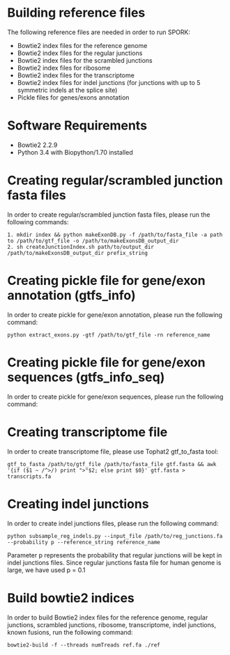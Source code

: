 # Building reference files

The following reference files are needed in order to run SPORK:

- Bowtie2 index files for the reference genome
- Bowtie2 index files for the regular junctions
- Bowtie2 index files for the scrambled junctions
- Bowtie2 index files for ribosome
- Bowtie2 index files for the transcriptome
- Bowtie2 index files for indel junctions (for junctions with up to 5 symmetric indels at the splice site)
- Pickle files for genes/exons annotation


# Software Requirements

- Bowtie2 2.2.9
- Python 3.4 with Biopython/1.70 installed


# Creating regular/scrambled junction fasta files

In order to create regular/scrambled junction fasta files, please run the following commands:
    
    1. mkdir index && python makeExonDB.py -f /path/to/fasta_file -a path to /path/to/gtf_file -o /path/to/makeExonsDB_output_dir 
    2. sh createJunctionIndex.sh path/to/output_dir  /path/to/makeExonsDB_output_dir prefix_string

# Creating pickle file for gene/exon annotation (gtfs_info)

In order to create pickle for gene/exon annotation, please run the following command:

    python extract_exons.py -gtf /path/to/gtf_file -rn reference_name
    
# Creating pickle file for gene/exon sequences (gtfs_info_seq)

In order to create pickle for gene/exon sequences, please run the following command:


# Creating transcriptome file

In order to create transcriptome file, please use Tophat2 gtf_to_fasta tool:

    gtf_to_fasta /path/to/gtf_file /path/to/fasta_file gtf.fasta && awk '{if ($1 ~ /^>/) print ">"$2; else print $0}' gtf.fasta > transcripts.fa

# Creating indel junctions

In order to create indel junctions files, please run the following command:
    
    python subsample_reg_indels.py --input_file /path/to/reg_junctions.fa --probability p --reference_string reference_name
    
Parameter p represents the probability that regular junctions will be kept in indel junctions files. Since regular junctions fasta file for human genome is large, we have used p = 0.1

# Build bowtie2 indices

In order to build Bowtie2 index files for the reference genome, regular junctions, scrambled junctions, ribosome, transcriptome, indel junctions, known fusions, run the following command:

    bowtie2-build -f --threads numTreads ref.fa ./ref
 

